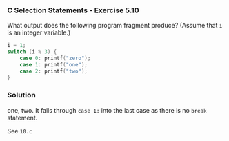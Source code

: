 ### C Selection Statements - Exercise 5.10

What output does the following program fragment produce? (Assume that ```i``` is an integer variable.)

```c
i = 1;
switch (i % 3) {
	case 0: printf("zero");
	case 1: printf("one");
	case 2: printf("two");
}
```

### Solution

one, two.  It falls through ```case 1:``` into the last case as there is no ```break``` statement.

See ```10.c```
